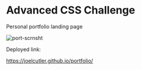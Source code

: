 # Advanced CSS Challenge

Personal portfolio landing page

![port-scrnsht](https://user-images.githubusercontent.com/96545401/152702531-79811e7f-96a5-46bc-9b70-6460fe2e37c7.JPG)


Deployed link:

https://joelcutler.github.io/portfolio/
